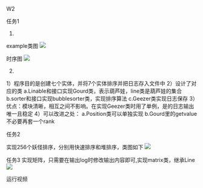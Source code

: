 W2

任务1

1.
example类图
![](http://www.plantuml.com/plantuml/png/RLJVJzim47xtN-571nAfFoW1iGU6b36aYQAMTPEcFRZj4RAbJfGusrZ7_xwpVOwS5eIKy_VTVVVvV73TQjdeRbSo1ghRyTkgQxPxnl5dVf-9oUWivYFyZM9cmSSlSp6PpM8-Ff-5yCT5bY4nYVbaEervUkcP3_FF2v5UOC4CfSvx-6wLYTa8uHHrKD4JoxklOZm-C_cNI8pIdiXMsRqOfrEa9ganS15TEIfvAfGiUQ4qRwuEaVm8MHF27wgsq4MbU4s1axCp45OjjWgnAuiSVRh7cUbYy-eIUGxQ1ZSl2wb-kZeC8fViZuBElwfYozlVilRDXLEHgjBFq4JibM49D4zo0tnPDHZkWygoajRQj-ySIjY1qkr060jyfwLk2fKRUm-bLC8eRqhPjlocMwzB2BKJfoZTWGfhh790xzbUhh13-J5q-WcdYwAXrHPqVyUZIPF77i-3v61o2AzasO5rJ_Qn5P1jNuBUlN1BZsIohDqILAwV8nOugpijo30ltTVUgV1PdiJsmX4M7v3OKrVlcqQ-XEQy8pBeXUXhGPzoQ24QpexOuopivRlT0lpjtz2l9Q4Sryb5ZdRlRJU4eDF32hpkeo-YLqZyQMZEYOc1vd3jq2vqjN4FDYOvnvhtaaqBTZ63TOk2VOC_iEaqUBhLKDFTNTTt_v8at6I2JnAop6Xm9i_-YJ4_-9Ct0EEJiMjGM_E_y3y0)



时序图
![](http://www.plantuml.com/plantuml/png/LP59IyDG58Nt-HKFibPecbReGaettOeY8kAYmuqDFfFm1ggk10VglAbMh1OtXI9KkcknmVwPlBQx_WLVXfHq5NBFkUVBoSrJLYACds150OkPx0nXqm9KeiX8nHDMWoB0EP1Wh26rW4kLurYbDc6Hb4Rg5YSEXbYh4pFMTAJkrUHR4kED-hFtAyUc9ZDjYmQ-ZCmmhMKwje-2SHQf-u2nNLSK8uNM3i9lEDmqKZdHQ8lnh_ZfU7_tlYh5RQXAAPER3ovdpPx3sNGu5dTV6zxeksXpKfKsBP6XvUPFG_7y6hOKZozXKZfXIKUO0Y-NCUm4dPT8ROdK8YG55deMRcFXtgvuif77_mExpi9zc4-QejqH5wxeludhhgmi_Ne2hgzqb1jYS3DjTSMavKq-_QMF7W7ACLjdfopQ3Lbwn0eE8HSDp6bDFYlOfg0eUR2g_kt_0G00)


2.
1）程序目的是创建七个实体，并将7个实体排序并把日志存入文件中
2）设计了对应的类
    a.Linable和接口实现Gourd类，表示葫芦娃，line类是葫芦娃的集合
    b.sorter和接口实现bubblesorter类，实现排序算法
    c.Geezer类实现日志保存
3）优点：模块清晰，相互之间不影响。在实现Geezer类时用了单例，是的日志输出唯一且稳定
4）可以改进之处：
    a.Position类可以单独实现
    b.Gourd里的getvalue不必要再套一个rank



任务2

实现256个妖怪排序，分别用快速排序和堆排序，类图如下
![](http://www.plantuml.com/plantuml/png/hLJ1SjCm4BtxAtIqIto06RYKGmE7mamFBMMuC0oZn1j7HP6Dj8QMq7z7rku6oUL8BfPstxvzJolb8g3sE1ri1MuwgCjXyjsnKl7tRFtywukNhsg_sgpwvhnAmNPddBRAE5J-V1dfdqGs757NGp1e1gT6NX1TQbSdjbLYM55PKv64OrI7Plj8GDK3fiMRXm_QVQEwk6W8BDkQzpy6qwdmKu_Il2OMxGRSWs-gnogMWD_fBQZRmSVbCQkqWqxIFdzHOE403aD170kaqorwu_fPthNLhfwPjrQ7eDOvRKjacZPSCyO22fpa9bycdSTTPcrcrnuSldSTt2VGTcziLqAkO8Tlv_1Vr9YgSkswkvi2lWFfHQTkmHKWTYXURlwJ5vQ4ovJq_Hw6CbaEwieulR6GJoe0daRyvA8nzIdUP-3ow3vfEq4op8vZAs2xKX8z2t7WEpgZQZw_7lTDbIaR9wnPiBBqJPwCe2JP0ricIKKoziHXxRr-oCM98XOeHFnDGO4i9JJbsN5sYKgzfDibmA_JxELLSbJX7cX5QRedAgGFjLfMz80VfOYdqCgk54TaTS5Plhee5wPnLWzfpNIKdUUbVO3qBhDhscJt5EvXEo58EY2Cx9swllxTjloGiyXD4JbhMN_5fpX3qjzD9LCu-qTW5brTWEkcW_q3)


任务3
实现矩阵，只需要在输出log时修改输出内容即可,实现matrix类，继承Line
![](http://www.plantuml.com/plantuml/png/hLJ1SXCn3BtxAtpSBTa3pC2b75eu56PwQ2d3XM4O9wjiNBpUnTP2IkY_Orjoi5EEvBAsz2Iz9ycvyAWSBgCH0kmoogjfSVr1oF1xTldywukNhngtMg-6zbmaOxVLLXcfBKftVcePdbZMR94tazUe9ojdFgHqLAv9sLOfmuh2Ma4K3e4UwiqZ0UK0c0vl7Zue-utYmg4bSBusVFynwLxwdshEnHlAeko4Et2jU1GX1DnMRK3UJIuS3qMacLIYzlcB10CZMFHLuX2GAzsXqtQ8z6wCiatCl37AUtbPfkqecQ8BnymXW0n7kacNJlsuBwJ5xCg1nVUsXtq2RNRQz3Na6hRuDfh_ekOKLN9N_VtYyHtaMjHr0xO2iSAivVO_QM5AMBhAkj_zL3lhGLrhgzO6oabvmEE8domQfpxQXm9Sj-wJCWiamQmub0AMcqE2vfpOyuv6LCFz6t3NYeBPl633XAMXRzAaCoex1s39HAboXfeuNJgd7afoeqAdzzm6kX2B0fDPiuXSZB_9c26dDDkwl-mzHQLQkTeLmA_ZVkINorQ9Ew0JkMcNf4yVAdKQCG1-p44ygIxVQdAKhAborYypq8LbZkmXdTjoR-DCbVEGtcwnocsnox27pOAGtHvXPkrKzVNlhkF7NbXkAyjPn_m5Tp52qb-Io5Cu-uSXaeuH2Kw35k82RB-CvWy0)

运行视频

[](https://www.bilibili.com/video/BV1WU4y1A7uS?spm_id_from=333.999.0.0"keshihua")
